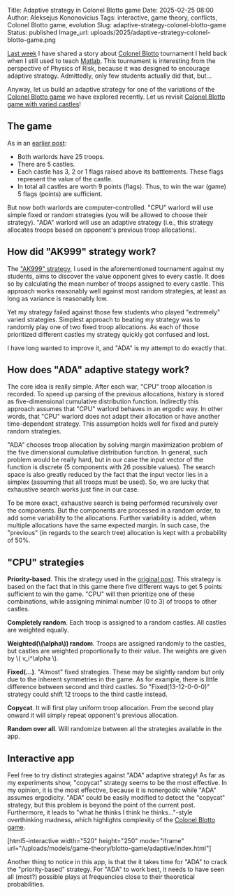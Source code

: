 Title: Adaptive strategy in Colonel Blotto game
Date: 2025-02-25 08:00
Author: Aleksejus Kononovicius
Tags: interactive, game theory, conflicts, Colonel Blotto game, evolution
Slug: adaptive-strategy-colonel-blotto-game
Status: published
Image_url: uploads/2025/adaptive-strategy-colonel-blotto-game.png

[Last week]({filename}/articles/2025/coding-colonel-blotto-tournament.md) I
have shared a story about [Colonel Blotto](/tag/colonel-blotto-game/)
tournament I held back when I still used to teach [Matlab](/tag/matlab/).
This tournament is interesting from the perspective of Physics of Risk,
because it was designed to encourage adaptive strategy. Admittedly, only few
students actually did that, but...

Anyway, let us build an adaptive strategy for one of the variations of the
[Colonel Blotto game](/tag/colonel-blotto-game/) we have explored recently.
Let us revisit [Colonel Blotto game with varied
castles]({filename}/articles/2025/colonel-blotto-game-varied-castles.md)!
<!--more-->

## The game

As in an [earlier
post]({filename}/articles/2025/colonel-blotto-game-varied-castles.md):

* Both warlords have 25 troops.
* There are 5 castles.
* Each castle has 3, 2 or 1 flags raised above its battlements. These flags
  represent the value of the castle.
* In total all castles are worth 9 points (flags). Thus, to win the war
  (game) 5 flags (points) are sufficient.

But now both warlords are computer-controlled. "CPU" warlord will use simple
fixed or random strategies (you will be allowed to choose their strategy).
"ADA" warlord will use an adaptive strategy (i.e., this strategy allocates
troops based on opponent's previous troop allocations).

## How did "AK999" strategy work?

The ["AK999"
strategy](https://github.com/akononovicius/NMI-coding-session-archive/blob/main/2021-blotto-tournament/strats/AK999.m),
I used in the aforementioned tournament against my students, aims to
discover the value opponent gives to every castle. It does so by calculating
the mean number of troops assigned to every castle. This approach works
reasonably well against most random strategies, at least as long as variance
is reasonably low.

Yet my strategy failed against those few students who played "extremely"
varied strategies. Simplest approach to beating my strategy was to randomly
play one of two fixed troop allocations. As each of those prioritized
different castles my strategy quickly got confused and lost.

I have long wanted to improve it, and "ADA" is my attempt to do exactly
that.

## How does "ADA" adaptive stategy work?

The core idea is really simple. After each war, "CPU" troop allocation is
recorded. To speed up parsing of the previous allocations, history is stored
as five-dimensional cumulative distribution function. Indirectly this
approach assumes that "CPU" warlord behaves in an ergodic way. In other
words, that "CPU" warlord does not adapt their allocation or have another
time-dependent strategy. This assumption holds well for fixed and purely
random strategies.

"ADA" chooses troop allocation by solving margin maximization problem of the
five dimensional cumulative distribution function. In general, such problem
would be really hard, but in our case the input vector of the function is
discrete (5 components with 26 possible values). The search space is also
greatly reduced by the fact that the input vector lies in a simplex
(assuming that all troops must be used). So, we are lucky that exhaustive
search works just fine in our case.

To be more exact, exhaustive search is being performed recursively over the
components. But the components are processed in a random order, to add some
variability to the allocations. Further variability is added, when multiple
allocations have the same expected margin. In such case, the "previous" (in
regards to the search tree) allocation is kept with a probability of 50%.

## "CPU" strategies

**Priority-based**. This the strategy used in the [original
post]({filename}/articles/2025/colonel-blotto-game-varied-castles.md). This
strategy is based on the fact that in this game there five different ways to
get 5 points sufficient to win the game. "CPU" will then prioritize one of
these combinations, while assigning minimal number (0 to 3) of troops to
other castles.

**Completely random**. Each troop is assigned to a random castles. All
castles are weighted equally.

**Weighted(\\\(\alpha\\\)) random**. Troops are assigned randomly to the
castles, but castles are weighted proportionally to their value. The weights
are given by \\\( v\_i^\alpha \\\).

**Fixed(...)**. "Almost" fixed strategies. These may be slightly random but
only due to the inherent symmetries in the game. As for example, there is
little difference between second and third castles. So "Fixed(13-12-0-0-0)"
strategy could shift 12 troops to the third castle instead.

**Copycat**. It will first play uniform troop allocation. From the second
play onward it will simply repeat opponent's previous allocation.

**Random over all**. Will randomize between all the strategies available in
the app.

## Interactive app

Feel free to try distinct strategies against "ADA" adaptive strategy! As far
as my experiments show, "copycat" strategy seems to be the most effective.
In my opinion, it is the most effective, because it is nonergodic while
"ADA" assumes ergodicity. "ADA" could be easily modified to detect the
"copycat" strategy, but this problem is beyond the point of the current
post. Furthermore, it leads to "what he thinks I think he thinks..."-style
overthinking madness, which highlights complexity of the [Colonel Blotto
game](/tag/colonel-blotto-game/).

[html5-interactive width="520" height="250" mode="iframe"
url="/uploads/models/game-theory/blotto-game/adaptive/index.html"]

Another thing to notice in this app, is that the it takes time for "ADA" to
crack the "priority-based" strategy. For "ADA" to work best, it needs to
have seen all (most?) possible plays at frequencies close to their
theoretical probabilities.
